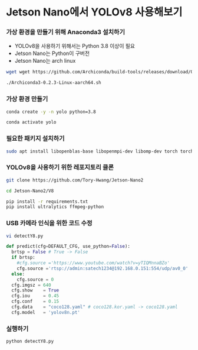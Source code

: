 # Jetson Nano에서 YOLOv8 사용해보기

### 가상 환경을 만들기 위해 Anaconda3 설치하기
* YOLOv8을 사용하기 위해서는 Python 3.8 이상이 필요
* Jetson Nano는 Python이 구버전
* Jetson Nano는 arch linux

```bash
wget wget https://github.com/Archiconda/build-tools/releases/download/0.2.3/Archiconda3-0.2.3-Linux-aarch64.sh

./Archiconda3-0.2.3-Linux-aarch64.sh
```

### 가상 환경 만들기
```bash
conda create -y -n yolo python=3.8

conda activate yolo
```
### 필요한 패키지 설치하기
```bash
sudo apt install libopenblas-base libopenmpi-dev libomp-dev torch torchvision
```

### YOLOv8을 사용하기 위한 레포지토리 클론
```bash
git clone https://github.com/Tory-Hwang/Jetson-Nano2

cd Jetson-Nano2/V8

pip install -r requirements.txt
pip install ultralytics ffmpeg-python
```

### USB 카메라 인식을 위한 코드 수정
```bash
vi detectY8.py
```

```python
def predict(cfg=DEFAULT_CFG, use_python=False):
  brtsp = False # True -> False
  if brtsp:
    #cfg.source ='https://www.youtube.com/watch?v=yTIQMnnaBZo'
    cfg.source ='rtsp://admin:satech1234@192.168.0.151:554/udp/av0_0'
  else:
    cfg.source = 0
  cfg.imgsz = 640
  cfg.show    = True
  cfg.iou     = 0.45
  cfg.conf    = 0.15
  cfg.data    = "coco128.yaml" # coco128.kor.yaml -> coco128.yaml
  cfg.model   = 'yolov8n.pt'
```

### 실행하기
```bash
python detectY8.py
```
